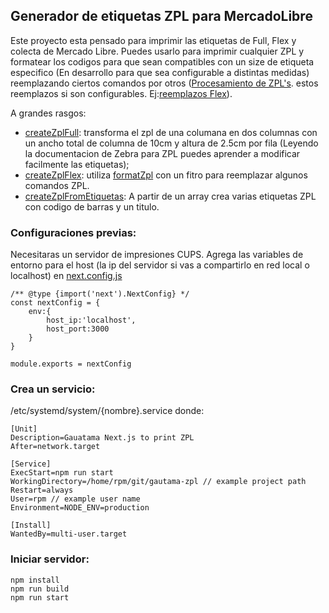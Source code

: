 ## Generador de etiquetas ZPL para MercadoLibre
Este proyecto esta pensado para imprimir las etiquetas de Full, Flex y colecta de Mercado Libre.
Puedes usarlo para imprimir cualquier ZPL y formatear los codigos para que sean compatibles con un size de etiqueta especifico (En desarrollo para que sea configurable a distintas medidas) reemplazando ciertos comandos por otros ([Procesamiento de ZPL's](/src/utils/.). estos reemplazos si son configurables. Ej:[reemplazos Flex](/src/utils/createZplFlex.tsx)).

A grandes rasgos:
- [createZplFull](/src/utils/createZplFull.tsx): transforma el zpl de una columana en dos columnas con un ancho total de columna de 10cm y altura de 2.5cm por fila (Leyendo la documentacion de Zebra para ZPL puedes aprender a modificar facilmente las etiquetas);
- [createZplFlex](/src/utils/createZplFlex.tsx): utiliza [formatZpl](/src/utils/formatZpl.tsx) con un fitro para reemplazar algunos comandos ZPL.
- [createZplFromEtiquetas](/src/utils/createZplFromEtiquetas.tsx): A partir de un array crea varias etiquetas ZPL con codigo de barras y un titulo.

### Configuraciones previas:
Necesitaras un servidor de impresiones CUPS.
Agrega las variables de entorno para el host (la ip del servidor si vas a compartirlo en red local o localhost) en [next.config.js](/next.config.js)
```
/** @type {import('next').NextConfig} */
const nextConfig = {
    env:{
        host_ip:'localhost',
        host_port:3000
    }
}

module.exports = nextConfig
```

### Crea un servicio:
/etc/systemd/system/{nombre}.service
donde:
```
[Unit]
Description=Gauatama Next.js to print ZPL
After=network.target

[Service]
ExecStart=npm run start
WorkingDirectory=/home/rpm/git/gautama-zpl // example project path
Restart=always
User=rpm // example user name
Environment=NODE_ENV=production

[Install]
WantedBy=multi-user.target
```

### Iniciar servidor:
```
npm install
npm run build
npm run start
```
